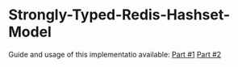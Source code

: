 # Strongly-Typed-Redis-Hashset-Model

Guide and usage of this implementatio available:
[Part #1](http://brainyninja.com/blog/2018/part-1-strongly-typed-redis-hash-set-in-c/)
[Part #2](http://brainyninja.com/blog/2018/part-2-strongly-typed-redis-hashset-in-c/)
